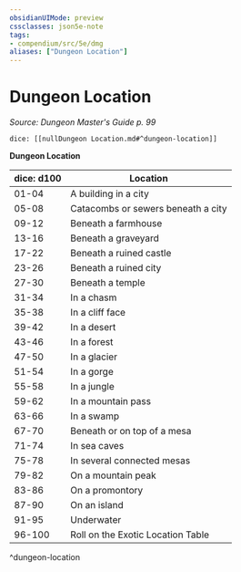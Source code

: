 ```yaml
---
obsidianUIMode: preview
cssclasses: json5e-note
tags:
- compendium/src/5e/dmg
aliases: ["Dungeon Location"]
---
```

# Dungeon Location
*Source: Dungeon Master's Guide p. 99* 

`dice: [[nullDungeon Location.md#^dungeon-location]]`

**Dungeon Location**

| dice: d100 | Location |
|------------|----------|
| 01-04 | A building in a city |
| 05-08 | Catacombs or sewers beneath a city |
| 09-12 | Beneath a farmhouse |
| 13-16 | Beneath a graveyard |
| 17-22 | Beneath a ruined castle |
| 23-26 | Beneath a ruined city |
| 27-30 | Beneath a temple |
| 31-34 | In a chasm |
| 35-38 | In a cliff face |
| 39-42 | In a desert |
| 43-46 | In a forest |
| 47-50 | In a glacier |
| 51-54 | In a gorge |
| 55-58 | In a jungle |
| 59-62 | In a mountain pass |
| 63-66 | In a swamp |
| 67-70 | Beneath or on top of a mesa |
| 71-74 | In sea caves |
| 75-78 | In several connected mesas |
| 79-82 | On a mountain peak |
| 83-86 | On a promontory |
| 87-90 | On an island |
| 91-95 | Underwater |
| 96-100 | Roll on the Exotic Location Table |
^dungeon-location